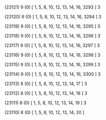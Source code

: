 (23121) 9 (0) [ 1, 5, 8, 10, 12, 13, 14, 16, 3293 ] 3 


(23120) 9 (0) [ 1, 5, 8, 10, 12, 13, 14, 16, 3294 ] 3 


(23119) 9 (0) [ 1, 5, 8, 10, 12, 13, 14, 16, 3295 ] 3 


(23118) 9 (0) [ 1, 5, 8, 10, 12, 13, 14, 16, 3296 ] 3 


(23117) 9 (0) [ 1, 5, 8, 10, 12, 13, 14, 16, 3297 ] 3 


(23116) 9 (0) [ 1, 5, 8, 10, 12, 13, 14, 16, 3298 ] 3 


(23115) 9 (0) [ 1, 5, 8, 10, 12, 13, 14, 16, 3299 ] 3 


(23114) 9 (0) [ 1, 5, 8, 10, 12, 13, 14, 16, 3300 ] 3 


(23113) 8 (0) [ 1, 5, 8, 10, 12, 13, 14, 17 ] 3 


(23112) 8 (0) [ 1, 5, 8, 10, 12, 13, 14, 18 ] 3 


(23111) 8 (0) [ 1, 5, 8, 10, 12, 13, 14, 19 ] 3 


(23110) 8 (0) [ 1, 5, 8, 10, 12, 13, 14, 20 ]  

